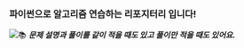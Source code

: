 ### 파이썬으로 알고리즘 연습하는 리포지터리 입니다!
<img src="https://img.shields.io/badge/Python-3776AB?style=flat-square&logo=Python&logoColor=white"/>📚
***문제 설명과 풀이를 같이 적을 때도 있고 풀이만 적을 때도 있어요.***
